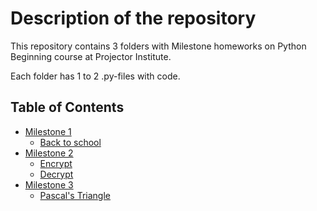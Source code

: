 # Description of the repository

This repository contains 3 folders with Milestone homeworks on Python Beginning course at Projector Institute.

Each folder has 1 to 2 .py-files with code.

## Table of Contents
- [Milestone 1](#milestone-1)
  - [Back to school](#Back-to-school.py)
- [Milestone 2](#milestone-2)
  - [Encrypt](#encrypt.py)
  - [Decrypt](#decrypt.py)
- [Milestone 3](#milestone-3)
  - [Pascal's Triangle](#pascals-triangle.py)
